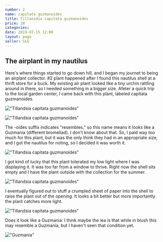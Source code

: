 ```yaml
---
number: 2
name: capitata guzmanoides
title: Tillansdia capitata guzmanoides
price: 20
categories:
date: 2019-07-15 12:00
layout: page
seller: SLG
---
```

## The airplant in my nautilus

Here's where things started to go down hill, and I began my journet to being an airplant collector. #2 plant happened after I found this nautilus shell at a thrift store for a buck. My existing air plant looked like a tiny urchin rattling around in there, so I needed something in a bigger size. Afeter a quick trip to the local garden center, I came back with this plant, labeled capitata guzmanoides.

!["Tillandsia capitata guzmanoides"](/i/IMG_5884.jpeg "Tillandsia capitata guzmanoides")

!["Tillandsia capitata guzmanoides"](/i/IMG_5885.jpeg "Tillandsia capitata guzmanoides")

The -oides suffix indicates "resembles," so this name means it looks like a Guzmania (different bromeliad). I don't know about that. So, I paid way too much for this plant, but it was the only think they had in an appropriate size, and I got the nautilus for noting, so I decided it was worth it.

!["Tillandsia capitata guzmanoides"](/i/IMG_5459.jpeg "Tillandsia capitata guzmanoides")

I got kind of lucky that this plant tolerated my low light where I was displaying it. It was too far from a window to thrive. Right now the shell sits empty and I have the plant outside with the collection for the summer.

!["Tillandsia capitata guzmanoides"](/i/IMG_6057.jpeg "Tillandsia capitata guzmanoides")

I eventually figured out to stuff a crumpled sheet of paper into the shell to raise the plant out of the opening. It looks a bit better but more importantly the plant catches more light.

!["Tillandsia capitata guzmanoides"](/i/IMG_6060.jpeg "Tillandsia capitata guzmanoides")

Does it look like a Guzmania: I think maybe the iea is that while in blush this may resemble a Guzmania, but I haven't seen that condition yet.

!["Guzmania"](/i/IMG_6359.jpeg "Guzmania")

